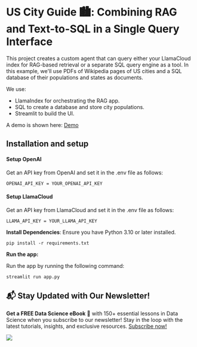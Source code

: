 # US City Guide 🏙️: Combining RAG and Text-to-SQL in a Single Query Interface

This project creates a custom agent that can query either your LlamaCloud index for RAG-based retrieval or a separate SQL query engine as a tool. In this example, we'll use PDFs of Wikipedia pages of US cities and a SQL database of their populations and states as documents.

We use:
* LlamaIndex for orchestrating the RAG app.
* SQL to create a database and store city populations.
* Streamlit to build the UI.

A demo is shown here:
[Demo](https://github.com/hadenpell/ai-engineering-hub/blob/dailydoseds/llamacloud_sql_router_ddds/demo.mp4) 

## Installation and setup

#### Setup OpenAI
Get an API key from OpenAI and set it in the .env file as follows:
```
OPENAI_API_KEY = YOUR_OPENAI_API_KEY
```

#### Setup LlamaCloud 
Get an API key from LlamaCloud and set it in the .env file as follows:
```
LLAMA_API_KEY = YOUR_LLAMA_API_KEY
```

<b>Install Dependencies</b>: Ensure you have Python 3.10 or later installed.

```
pip install -r requirements.txt
```
 
<b>Run the app:</b>

Run the app by running the following command:
```
streamlit run app.py
```

## 📬 Stay Updated with Our Newsletter!
<b>Get a FREE Data Science eBook</b> 📖 with 150+ essential lessons in Data Science when you subscribe to our newsletter! Stay in the loop with the latest tutorials, insights, and exclusive resources. [Subscribe now!](https://join.dailydoseofds.com) 

![](https://github.com/patchy631/ai-engineering-hub/blob/main/resources/join_ddods.png)
